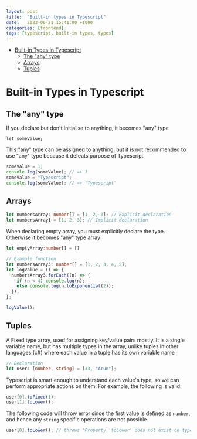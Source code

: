 ```yaml
---
layout: post
title:  "Built-in types in Typescript"
date:   2023-06-21 15:41:00 +1000
categories: [frontend]
tags: [typescript, built-in types, types]
---
```


- [Built-in Types in Typescript](#built-in-types-in-typescript)
  - [The "any" type](#the-any-type)
  - [Arrays](#arrays)
  - [Tuples](#tuples)

# Built-in Types in Typescript 

## The "any" type
If you declare but don't initialise to anything, it becomes "any" type

`let someValue;`

This "any" type can be assigned to anything, but it is not recommended to use "any" type because it defeats purpose of Typescript

```typescript
someValue = 1;
console.log(someValue); // => 1
someValue = "Typescript";
console.log(someValue); // => 'Typescript'
```

## Arrays

```typescript 
let numbersArray: number[] = [1, 2, 3]; // Explicit declaration
let numbersArray1 = [1, 2, 3]; // Implicit declaration
```

When declaring empty array, you must explicitly declare the type. Otherwise it becomes "any" type array

```typescript
let emptyArray:number[] = []
```

```typescript
// Example function
let numbersArray3: number[] = [1, 2, 3, 4, 5];
let logValue = () => {
  numbersArray3.forEach((n) => {
    if (n < 4) console.log(n);
    else console.log(n.toExponential(2));
  });
};

logValue();
```

## Tuples

A Fixed type array, used for assigning key/value pairs mostly.
It is a single variable name, but has multiple types in the array, unlike tuples in other languages (c#) where each value in a tuple has its own variable name

```typescript
// Declaration
let user: [number, string] = [33, "Arun"];
```

Typescript is smart enough to understand each value's type, so we can perform appropriate actions on them. For example, the following is valid. 

```typescript
user[0].toFixed(1);
user[1].toLower();
```

The following code will throw error since the first value is defined as `number`, and hence any `string` specific operations are not possible.

```typescript
user[0].toLower(); // throws 'Property 'toLower' does not exist on type 'number'.ts(2339)'
```